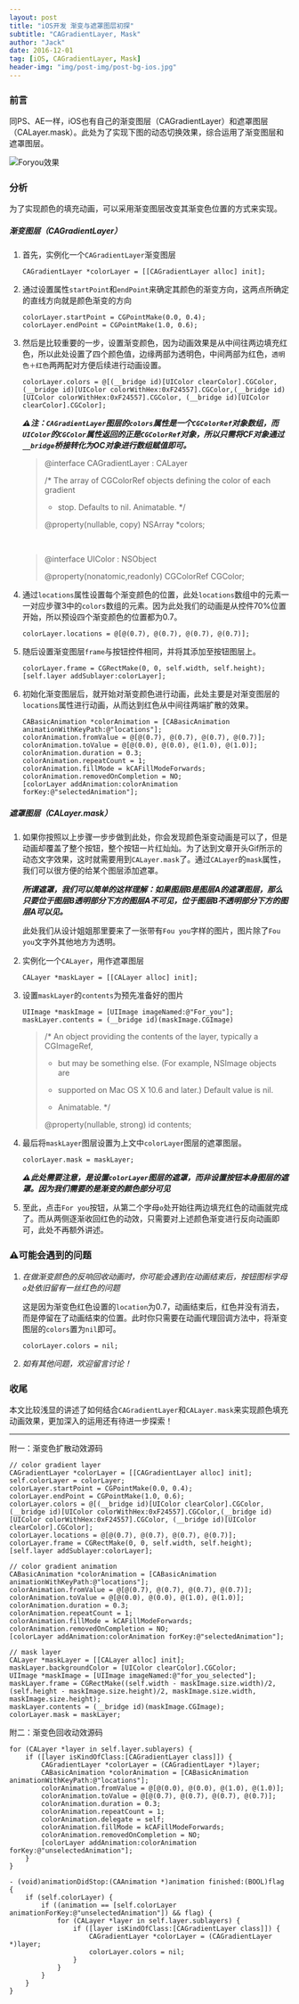 ```yaml
---
layout: post
title: "iOS开发 渐变与遮罩图层初探"
subtitle: "CAGradientLayer, Mask"
author: "Jack"
date: 2016-12-01
tag: [iOS, CAGradientLayer, Mask]
header-img: "img/post-img/post-bg-ios.jpg"
---
```




### 前言

同PS、AE一样，iOS也有自己的渐变图层（CAGradientLayer）和遮罩图层（CALayer.mask）。此处为了实现下图的动态切换效果，综合运用了渐变图层和遮罩图层。

![Foryou效果](https://mushank.github.io/img/content-img/Foryou.gif)

### 分析

为了实现颜色的填充动画，可以采用渐变图层改变其渐变色位置的方式来实现。

##### 渐变图层（CAGradientLayer）

1. 首先，实例化一个`CAGradientLayer`渐变图层

   ```
   CAGradientLayer *colorLayer = [[CAGradientLayer alloc] init];
   ```

2. 通过设置属性`startPoint`和`endPoint`来确定其颜色的渐变方向，这两点所确定的直线方向就是颜色渐变的方向

   ```
   colorLayer.startPoint = CGPointMake(0.0, 0.4);
   colorLayer.endPoint = CGPointMake(1.0, 0.6);
   ```

3. 然后是比较重要的一步，设置渐变颜色，因为动画效果是从中间往两边填充红色，所以此处设置了四个颜色值，边缘两部为透明色，中间两部为红色，`透明色＋红色`两两配对方便后续进行动画设置。

   ```
   colorLayer.colors = @[(__bridge id)[UIColor clearColor].CGColor, (__bridge id)[UIColor colorWithHex:0xF24557].CGColor,(__bridge id)[UIColor colorWithHex:0xF24557].CGColor, (__bridge id)[UIColor clearColor].CGColor];
   ```

   ***⚠️注：`CAGradientLayer`图层的`colors`属性是一个`CGColorRef`对象数组，而`UIColor`的`CGColor`属性返回的正是`CGColorRef`对象，所以只需将CF对象通过`__bridge`桥接转化为OC对象进行数组赋值即可。***

   > @interface CAGradientLayer : CALayer
   >
   > /* The array of CGColorRef objects defining the color of each gradient
   >
   > * stop. Defaults to nil. Animatable. */
   >
   > @property(nullable, copy) NSArray *colors;

   ​

   > @interface UIColor : NSObject
   >
   > @property(nonatomic,readonly) CGColorRef CGColor;

4. 通过`locations`属性设置每个渐变颜色的位置，此处`locations`数组中的元素一一对应步骤3中的`colors`数组的元素。因为此处我们的动画是从控件70%位置开始，所以预设四个渐变颜色的位置都为0.7。

   ```
   colorLayer.locations = @[@(0.7), @(0.7), @(0.7), @(0.7)];
   ```

5. 随后设置渐变图层`frame`与按钮控件相同，并将其添加至按钮图层上。

   ```
   colorLayer.frame = CGRectMake(0, 0, self.width, self.height);
   [self.layer addSublayer:colorLayer];
   ```

6. 初始化渐变图层后，就开始对渐变颜色进行动画，此处主要是对渐变图层的`locations`属性进行动画，从而达到红色从中间往两端扩散的效果。

   ```
   CABasicAnimation *colorAnimation = [CABasicAnimation animationWithKeyPath:@"locations"];
   colorAnimation.fromValue = @[@(0.7), @(0.7), @(0.7), @(0.7)];
   colorAnimation.toValue = @[@(0.0), @(0.0), @(1.0), @(1.0)];
   colorAnimation.duration = 0.3;
   colorAnimation.repeatCount = 1;
   colorAnimation.fillMode = kCAFillModeForwards;
   colorAnimation.removedOnCompletion = NO;
   [colorLayer addAnimation:colorAnimation forKey:@"selectedAnimation"];
   ```

##### 遮罩图层（CALayer.mask）

1. 如果你按照以上步骤一步步做到此处，你会发现颜色渐变动画是可以了，但是动画却覆盖了整个按钮，整个按钮一片红灿灿。为了达到文章开头Gif所示的动态文字效果，这时就需要用到`CALayer.mask`了。通过`CALayer`的`mask`属性，我们可以很方便的给某个图层添加遮罩。

   ***所谓遮罩，我们可以简单的这样理解：如果图层B是图层A的遮罩图层，那么只要位于图层B透明部分下方的图层A不可见，位于图层B不透明部分下方的图层A可以见。***

   此处我们从设计姐姐那里要来了一张带有`Fou you`字样的图片，图片除了`Fou you`文字外其他地方为透明。

2. 实例化一个`CALayer`，用作遮罩图层

   ```
   CALayer *maskLayer = [[CALayer alloc] init];
   ```

3. 设置`maskLayer`的`contents`为预先准备好的图片

   ```
   UIImage *maskImage = [UIImage imageNamed:@"For_you"];
   maskLayer.contents = (__bridge id)(maskImage.CGImage)
   ```

   > /* An object providing the contents of the layer, typically a CGImageRef,
   >
   > * but may be something else. (For example, NSImage objects are
   >
   > * supported on Mac OS X 10.6 and later.) Default value is nil.
   >
   > * Animatable. */
   >
   > @property(nullable, strong) id contents;

4. 最后将`maskLayer`图层设置为上文中`colorLayer`图层的遮罩图层。

   ```
   colorLayer.mask = maskLayer;
   ```

   ***⚠️此处需要注意，是设置`colorLayer`图层的遮罩，而非设置按钮本身图层的遮罩。因为我们需要的是渐变的颜色部分可见***

5. 至此，点击`For you`按钮，从第二个字母`o`处开始往两边填充红色的动画就完成了。而从两侧逐渐收回红色的动效，只需要对上述颜色渐变进行反向动画即可，此处不再额外讲述。

### ⚠️可能会遇到的问题

1. *在做渐变颜色的反响回收动画时，你可能会遇到在动画结束后，按钮图标字母`o`处依旧留有一丝红色的问题*

   这是因为渐变色红色设置的`location`为0.7，动画结束后，红色并没有消去，而是停留在了动画结束的位置。此时你只需要在动画代理回调方法中，将渐变图层的`colors`置为`nil`即可。

   ```
   colorLayer.colors = nil;
   ```

2. *如有其他问题，欢迎留言讨论！*

### 收尾

本文比较浅显的讲述了如何结合`CAGradientLayer`和`CALayer.mask`来实现颜色填充动画效果，更加深入的运用还有待进一步探索！



---



附一：渐变色扩散动效源码

```
// color gradient layer
CAGradientLayer *colorLayer = [[CAGradientLayer alloc] init];
self.colorLayer = colorLayer;
colorLayer.startPoint = CGPointMake(0.0, 0.4);
colorLayer.endPoint = CGPointMake(1.0, 0.6);
colorLayer.colors = @[(__bridge id)[UIColor clearColor].CGColor, (__bridge id)[UIColor colorWithHex:0xF24557].CGColor,(__bridge id)[UIColor colorWithHex:0xF24557].CGColor, (__bridge id)[UIColor clearColor].CGColor];
colorLayer.locations = @[@(0.7), @(0.7), @(0.7), @(0.7)];
colorLayer.frame = CGRectMake(0, 0, self.width, self.height);
[self.layer addSublayer:colorLayer];

// color gradient animation
CABasicAnimation *colorAnimation = [CABasicAnimation animationWithKeyPath:@"locations"];
colorAnimation.fromValue = @[@(0.7), @(0.7), @(0.7), @(0.7)];
colorAnimation.toValue = @[@(0.0), @(0.0), @(1.0), @(1.0)];
colorAnimation.duration = 0.3;
colorAnimation.repeatCount = 1;
colorAnimation.fillMode = kCAFillModeForwards;
colorAnimation.removedOnCompletion = NO;
[colorLayer addAnimation:colorAnimation forKey:@"selectedAnimation"];
            
// mask layer
CALayer *maskLayer = [[CALayer alloc] init];
maskLayer.backgroundColor = [UIColor clearColor].CGColor;
UIImage *maskImage = [UIImage imageNamed:@"for_you_selected"];
maskLayer.frame = CGRectMake((self.width - maskImage.size.width)/2, (self.height - maskImage.size.height)/2, maskImage.size.width, maskImage.size.height);
maskLayer.contents = (__bridge id)(maskImage.CGImage);
colorLayer.mask = maskLayer;
```

附二：渐变色回收动效源码

```
for (CALayer *layer in self.layer.sublayers) {
	if ([layer isKindOfClass:[CAGradientLayer class]]) {
		CAGradientLayer *colorLayer = (CAGradientLayer *)layer;
		CABasicAnimation *colorAnimation = [CABasicAnimation 	animationWithKeyPath:@"locations"];
		colorAnimation.fromValue = @[@(0.0), @(0.0), @(1.0), @(1.0)];
		colorAnimation.toValue = @[@(0.7), @(0.7), @(0.7), @(0.7)];
		colorAnimation.duration = 0.3;
		colorAnimation.repeatCount = 1;
		colorAnimation.delegate = self;
		colorAnimation.fillMode = kCAFillModeForwards;
		colorAnimation.removedOnCompletion = NO;
		[colorLayer addAnimation:colorAnimation forKey:@"unselectedAnimation"];
	}
}
```

```
- (void)animationDidStop:(CAAnimation *)animation finished:(BOOL)flag
{
    if (self.colorLayer) {
        if ((animation == [self.colorLayer animationForKey:@"unselectedAnimation"]) && flag) {
            for (CALayer *layer in self.layer.sublayers) {
                if ([layer isKindOfClass:[CAGradientLayer class]]) {
                    CAGradientLayer *colorLayer = (CAGradientLayer *)layer;
                    colorLayer.colors = nil;
                }
            }
        }
    }
}
```


